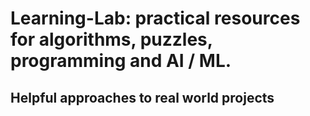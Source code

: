 # Learning-Lab: practical resources for algorithms, puzzles, programming and AI / ML.

## Helpful approaches to real world projects
